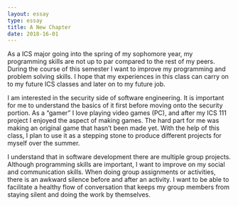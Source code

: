 ```yaml
---
layout: essay
type: essay
title: A New Chapter
date: 2018-16-01
---
```


As a ICS major going into the spring of my sophomore year, my programming skills are
not up to par compared to the rest of my peers. During the course of this semester I want to
improve my programming and problem solving skills. I hope that my experiences in this class
can carry on to my future ICS classes and later on to my future job.

I am interested in the security side of software engineering. It is important for me to
understand the basics of it first before moving onto the security portion. As a “gamer” I love
playing video games (PC), and after my ICS 111 project I enjoyed the aspect of making games.
The hard part for me was making an original game that hasn’t been made yet. With the help of
this class, I plan to use it as a stepping stone to produce different projects for myself over the
summer.

I understand that in software development there are multiple group projects. Although
programming skills are important, I want to improve on my social and communication skills.
When doing group assignments or activities, there is an awkward silence before and after an
activity. I want to be able to facilitate a healthy flow of conversation that keeps my group
members from staying silent and doing the work by themselves.

